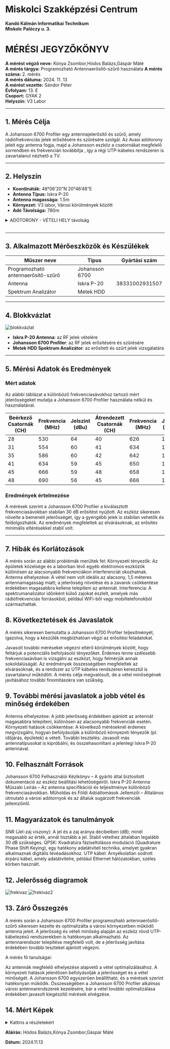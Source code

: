 # Miskolci Szakképzési Centrum  
**Kandó Kálmán Informatikai Technikum**  
**Miskolc Palóczy u. 3.**

# MÉRÉSI JEGYZŐKÖNYV

**A mérést végző neve:** Kónya Zsombor,Hódos Balázs,Gáspár Máté  
**A mérés tárgya:** Programozható Antennaerősítő-szűrő használata 
**A mérés száma:** 2. mérés  
**A mérés dátuma:** 2024. 11. 13  
**A mérést vezette:** Sándor Péter  
**Évfolyam:** 13. E  
**Csoport:** GYAK 2  
**Helyszín:** V3 Labor 

---

## 1. Mérés Célja

A Johansson 6700 Profiler egy antennajelerősítő és szűrő, amely rádiófrekvenciás jelek erősítésére és szűrésére szolgál.
 Az Avasi adótorony jeleit egy antenna fogja, majd a Johansson eszköz a csatornákat megfelelő sorrendben és frekvencián továbbítja
 , így a régi UTP-kábeles rendszeren is zavartalanul nézhető a TV.
 
---

## 2. Helyszín

- **Koordináták:** 48°06’20”N 20°46’48”E  
- **Antenna Típus:** Iskra P-20  
- **Antenna magassága:** 1.5m  
- **Környezet:** V3 labor, Városi körülmények között  
- **Adó Távolsága:** 780m  
<details>   
  <summary> ADÓTORONY - VÉTELI HELY távolság </summary>
  
  <img src="https://github.com/hodosb/6700-as-meres/blob/main/map.png" alt="adotorony" />
  
</details>

<br>


---

## 3. Alkalmazott Mérőeszközök és Készülékek

| Műszer neve                         | Típus           | Gyártási szám         |
| ----------------------------------- | ---------       | -------------------   |
| Programozható antennaerősítő-szűrő  | Johansson 6700  |                       |
| Antenna                             | Iskra P-20      | 38331002931507        |
| Spektrum Analizátor                 | Metek  HDD      |                       |

---
## 4. Blokkvázlat

<img src="https://github.com/hodosb/6700-as-meres/blob/main/blokk.png" alt="blokkvázlat" />

- **Iskra P-20 Antenna**: az RF jelek vételére
- **Johansson 6700 Profiler**: az RF jelek erősítésére és szűrésére
- **Metek HDD Spektrum Analizátor**: az erősített és szűrt jelek vizsgálatára

---
## 5. Mérési Adatok és Eredmények

### Mért adatok

Az alábbi táblázat a különböző frekvenciasávokhoz tartozó mért jelerősségeket mutatja a Johansson 6700 Profiler használata nélkül és használatával.

| Beérkező Csatornák (CH) | Frekvencia (MHz) | Jelszint (dBu) | Átrendezett Csatornák (CH) |  Frekvencia (MHz) | Jelszint (dBuV) |
|---------------|------------------|----------------|--------------------------|----------------------------|----------------------------|
| 28            | 530              | 64             | 40                       | 626                        | 100.8                      |
| 31            | 554              | 60             | 41                       | 634                        | 100.9                      |
| 35            | 586              | 60             | 42                       | 642                        | 100.8                      |
| 41            | 634              | 59             | 45                       | 650                        | 100.8                      |
| 45            | 666              | 59             | 48                       | 658                        | 100.6                      |
| 48            | 690              | 56             | 45                       | 666                        | 100.4                      |
### Eredmények értelmezése
A mérések szerint a Johansson 6700 Profiler a kiválasztott frekvenciasávokban stabilan 30 dB erősítést nyújtott. Az eszköz sikeresen növelte a bemeneti jelerősséget, így a gyengébb jelek is stabilan vehetők és feldolgozhatók. Az eredmények megfeleltek az elvárásoknak, az erősítés minimális eltérésekkel stabil volt.

---
## 7. Hibák és Korlátozások
A mérés során az alábbi problémák merültek fel:
Környezeti tényezők: Az épületek közelsége és a laborban lévő egyéb elektromos eszközök különösen az alacsonyabb frekvenciákon interferenciát okozhatnak.
Antenna elhelyezése: A vétel nem volt ideális az alacsony, 1,5 méteres antennamagasság miatt; a jelerősség növelése és a zavarok csökkentése érdekében magasabbra kellene telepíteni az antennát.
Interferencia: A spektrumanalizátor időnként külső zajokat észlelt, amelyek más rádiófrekvenciás forrásokból, például WiFi-ből vagy mobiltelefonokból származhattak.
## 8. Következtetések és Javaslatok
A mérés sikeresen bemutatta a Johansson 6700 Profiler teljesítményét, igazolva, hogy a készülék megbízhatóan végzi az erősítési feladatokat.

Javasolt további méréseket végezni eltérő körülmények között, hogy feltárjuk a potenciális befolyásoló tényezőket.
Érdemes lenne szélesebb frekvenciasávban is vizsgálni az eszközt, hogy felmérjük annak sokoldalúságát.
Az eredmények összességében megfeleltek az elvárásoknak, és a rendszer az UTP kábeles rendszeren keresztül is zavartalanul működött.
A mérés célja megvalósult, de a vétel minőségének javításához további finomításokra van szükség.
## 9. További mérési javaslatok a jobb vétel és minőség érdekében
Antenna elhelyezése: A jobb jelerősség érdekében ajánlott az antennát magasabbra telepíteni, különösen az alacsonyabb frekvenciák esetén.
Környezeti hatások csökkentése: A következő méréseknél érdemes megvizsgálni, hogyan befolyásolják a különböző környezeti tényezők (pl. időjárás, épületek) a vételt.
További tesztelés: Javasolt más antennatípusokat is kipróbálni, és összehasonlítani a jelenlegi Iskra P-20 antennával.
## 10. Felhasznált Források
Johansson 6700 Felhasználói Kézikönyv – A gyártó által biztosított dokumentáció az eszköz beállítási lehetőségeiről.
Iskra P-20 Antenna Műszaki Leírás – Az antenna specifikációi és teljesítménye különböző frekvenciasávokban.
Műholdas és Földi Adóállomások Jellemzői – Általános útmutató a városi adótornyok és az általuk sugárzott frekvenciák jellemzőiről.
## 11. Magyarázatok és tanulmányok
SNR (Jel-zaj viszony): A jel és a zaj aránya decibelben (dB); minél magasabb az érték, annál tisztább a jel. Stabil vételhez általában legalább 30 dB szükséges.
QPSK: Kvadratúra fáziseltolásos moduláció (Quadrature Phase Shift Keying), egy hatékony adatátviteli technika, amelyet gyakran alkalmaznak digitális tévéadásokhoz.
UTP kábel: Árnyékolatlan sodrott érpárú kábel, amely adatátvitelre, például Ethernet hálózatokban, széles körben használt.
## 12. Jelerősség diagramok
<img src="https://github.com/hodosb/6700-as-meres/blob/main/1_freki_dbuv.jfif" alt="frekivaz" />
<img src="https://github.com/hodosb/6700-as-meres/blob/main/2_freki_dbuv.jfif" alt="frekivaz2" />

## 13. Záró Összegzés
A mérés során a Johansson 6700 Profiler programozható antennaerősítő-szűrő sikeresen kezelte és optimalizálta a városi környezetben működő antenna jeleit. A jelerősség és vételi minőség alapján az eszköz rövid UTP-kábelezésű rendszerekben is hatékonyan alkalmazható. Az antennarendszer telepítése megfelelő volt, de a jelerősség javítása érdekében további teszteket ajánlott végezni.

A mérés fő tanulságai:

Az antennák megfelelő elhelyezése alapvető a vétel optimalizálásához.
A környezeti hatások jelentősen befolyásolják a jelerősséget és a vétel minőségét.
A Johansson 6700 egyszerűen beállítható, és a mérések szerint hatékonyan működik.
Összességében a Johansson 6700 Profiler alkalmas városi antennarendszerek kezelésére, bár a vétel további optimalizálása érdekében javasolt kiegészítő mérések elvégzése.

## 14. Mért Képek

<details>
<summary>Kattins a részletekért</summary>

<br>

<img src="https://github.com/hodosb/6700-as-meres/blob/main/01.bmp"/>

<br>

<img src="https://github.com/hodosb/6700-as-meres/blob/main/02.bmp"/>

<br>

<img src="https://github.com/hodosb/6700-as-meres/blob/main/03.bmp"/>

<br>

<img src="https://github.com/hodosb/6700-as-meres/blob/main/04.bmp"/>

<br>

<img src="https://github.com/hodosb/6700-as-meres/blob/main/05.bmp"/>

<br>

<img src="https://github.com/hodosb/6700-as-meres/blob/main/06.bmp"/>

<br>

<img src="https://github.com/hodosb/6700-as-meres/blob/main/its_snapshot_0050.bmp"/>

<br>

<img src="https://github.com/hodosb/6700-as-meres/blob/main/its_snapshot_0049.bmp"/>

<br>

<img src="https://github.com/hodosb/6700-as-meres/blob/main/its_snapshot_0048.bmp"/>

<br>


</details>

**Aláírás:** Hódos Balázs,Kónya Zsombor,Gáspár Máté

**Dátum:** 2024.11.13






